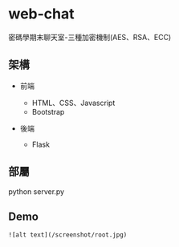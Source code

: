# web-chat
密碼學期末聊天室-三種加密機制(AES、RSA、ECC)


## 架構
- 前端
  - HTML、CSS、Javascript
  - Bootstrap


- 後端
  - Flask

## 部屬
python server.py

## Demo

    ![alt text](/screenshot/root.jpg)